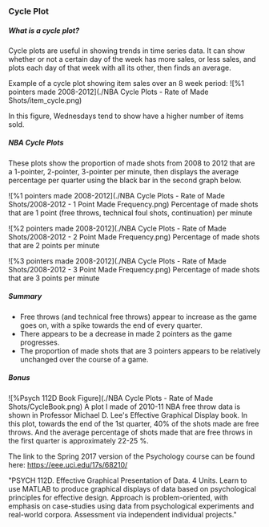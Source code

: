 ### Cycle Plot
##### What is a cycle plot?
Cycle plots are useful in showing trends in time series data. It can show whether or not a certain day of the week has more sales, or less sales, and plots each day of that week with all its other, then finds an average.

Example of a cycle plot showing item sales over an 8 week period:
![%1 pointers made 2008-2012](./NBA Cycle Plots - Rate of Made Shots/item_cycle.png)

In this figure, Wednesdays tend to show have a higher number of items sold.

##### NBA Cycle Plots
These plots show the proportion of made shots from 2008 to 2012 that are a 1-pointer, 2-pointer, 3-pointer per minute, then displays the average percentage per quarter using the black bar in the second graph below.

![%1 pointers made 2008-2012](./NBA Cycle Plots - Rate of Made Shots/2008-2012 - 1 Point Made Frequency.png)
Percentage of made shots that are 1 point  (free throws, technical foul shots, continuation) per minute

![%2 pointers made 2008-2012](./NBA Cycle Plots - Rate of Made Shots/2008-2012 - 2 Point Made Frequency.png)
Percentage of made shots that are 2 points per minute

![%3 pointers made 2008-2012](./NBA Cycle Plots - Rate of Made Shots/2008-2012 - 3 Point Made Frequency.png)
Percentage of made shots that are 3 points per minute

##### Summary
- Free throws (and technical free throws) appear to increase as the game goes on, with a spike towards the end of every quarter.
- There appears to be a decrease in made 2 pointers as the game progresses.
- The proportion of made shots that are 3 pointers  appears to be relatively unchanged over the course of a game.


##### Bonus
![%Psych 112D Book Figure](./NBA Cycle Plots - Rate of Made Shots/CycleBook.png)
A plot I made of 2010-11 NBA free throw data is shown in Professor Michael D. Lee's Effective Graphical Display book. In this plot, towards the end of the 1st quarter, 40% of the shots made are free throws. And the average percentage of shots made that are free throws in the first quarter is approximately 22-25 %.

The link to the Spring 2017 version of the Psychology course can be found here:
https://eee.uci.edu/17s/68210/

"PSYCH 112D. Effective Graphical Presentation of Data. 4 Units. Learn to use MATLAB to produce graphical displays of data based on psychological principles for effective design. Approach is problem-oriented, with emphasis on case-studies using data from psychological experiments and real-world corpora. Assessment via independent individual projects."
